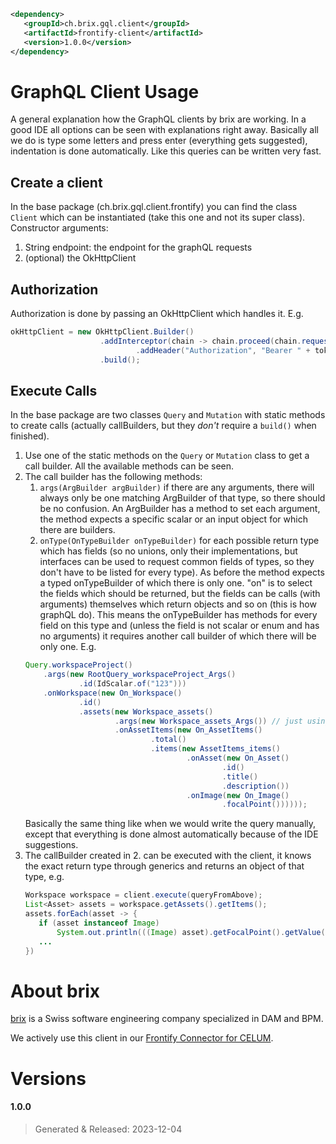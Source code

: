 ```xml
<dependency>
   <groupId>ch.brix.gql.client</groupId>
   <artifactId>frontify-client</artifactId>
   <version>1.0.0</version>
</dependency>
```

# GraphQL Client Usage

A general explanation how the GraphQL clients by brix are working. In a good IDE all options can be seen with explanations right away. Basically all we do is type some letters and press enter (everything gets suggested), indentation is done automatically. Like this queries can be written very fast.

## Create a client

In the base package (ch.brix.gql.client.frontify) you can find the class `Client` which can be instantiated (take this one and not its super class). Constructor arguments:

1. String endpoint: the endpoint for the graphQL requests
2. (optional) the OkHttpClient

## Authorization

Authorization is done by passing an OkHttpClient which handles it. E.g.

```java
okHttpClient = new OkHttpClient.Builder()
                    .addInterceptor(chain -> chain.proceed(chain.request().newBuilder()
                            .addHeader("Authorization", "Bearer " + token).build()))
                    .build();
```

## Execute Calls

In the base package are two classes `Query` and `Mutation` with static methods to create calls (actually callBuilders, but they *don't* require a `build()` when finished).

1. Use one of the static methods on the `Query` or `Mutation` class to get a call builder. All the available methods can be seen.
2. The call builder has the following methods:
    1. `args(ArgBuilder argBuilder)` if there are any arguments, there will always only be one matching ArgBuilder of that type, so there should be no confusion. An ArgBuilder has a method to set each argument, the method expects a specific scalar or an input object for which there are builders.
    2. `onType(OnTypeBuilder onTypeBuilder)` for each possible return type which has fields (so no unions, only their implementations, but interfaces can be used to request common fields of types, so they don't have to be listed for every type). As before the method expects a typed onTypeBuilder of which there is only one. 
    "on" is to select the fields which should be returned, but the fields can be calls (with arguments) themselves which return objects and so on (this is how graphQL do). This means the onTypeBuilder has methods for every field on this type and (unless the field is not scalar or enum and has no arguments) it requires another call builder of which there will be only one. E.g.
    ```java
    Query.workspaceProject()
        .args(new RootQuery_workspaceProject_Args()
                .id(IdScalar.of("123")))
        .onWorkspace(new On_Workspace()
                .id()
                .assets(new Workspace_assets()
                        .args(new Workspace_assets_Args()) // just using default arg values
                        .onAssetItems(new On_AssetItems()
                                .total()
                                .items(new AssetItems_items()
                                        .onAsset(new On_Asset()
                                                .id()
                                                .title()
                                                .description())
                                        .onImage(new On_Image()
                                                .focalPoint())))));
    ```
    Basically the same thing like when we would write the query manually, except that everything is done almost automatically because of the IDE suggestions.
3. The callBuilder created in 2. can be executed with the client, it knows the exact return type through generics and returns an object of that type, e.g.
    ```java
   Workspace workspace = client.execute(queryFromAbove);
   List<Asset> assets = workspace.getAssets().getItems();
   assets.forEach(asset -> {
       if (asset instanceof Image)
           System.out.println(((Image) asset).getFocalPoint().getValue());
       ...
   })
    ```
   
# About brix

[brix](https://www.brix.ch/) is a Swiss software engineering company specialized in DAM and BPM.

We actively use this client in our [Frontify Connector for CELUM](https://www.brix.ch/en/extensions/frontify-connect).

# Versions

#### 1.0.0
> Generated & Released: 2023-12-04